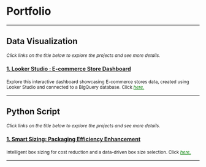 # Portfolio
---
## Data Visualization
<span style="font-size: smaller;"><i>Click links on the title below to explore the projects and see more details.</i></span>
#### <a href="https://lookerstudio.google.com/reporting/0a73cc2a-443b-4c7d-977c-193bbf1c8ac4" target="_blank">1. Looker Studio : E-commerce Store Dashboard</a>
<span style="font-size: smaller;">Explore this interactive dashboard showcasing E-commerce stores data, created using Looker Studio and connected to a BigQuery database. Click <a href="https://lookerstudio.google.com/reporting/0a73cc2a-443b-4c7d-977c-193bbf1c8ac4" target="_blank" style="color:green; text-decoration:underline;"><em>here.</em></a></span>

---
## Python Script
<span style="font-size: smaller;"><i>Click links on the title below to explore the projects and see more details.</i></span>
#### <a href="https://www.kaggle.com/code/anggoletomi/package-box-size-optimization" target="_blank">1. Smart Sizing: Packaging Efficiency Enhancement</a>
<span style="font-size: smaller;">Intelligent box sizing for cost reduction and a data-driven box size selection. Click <a href="https://www.kaggle.com/code/anggoletomi/package-box-size-optimization" target="_blank" style="color:green; text-decoration:underline;"><em>here.</em></a></span>

---

